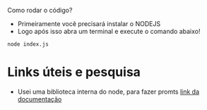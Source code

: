 Como rodar o código?

- Primeiramente você precisará instalar o NODEJS
- Logo após isso abra um terminal e execute o comando abaixo!

```
node index.js
```

# Links úteis e pesquisa

- Usei uma biblioteca interna do node, para fazer promts [link da documentação](https://nodejs.org/en/learn/command-line/accept-input-from-the-command-line-in-nodejs)
